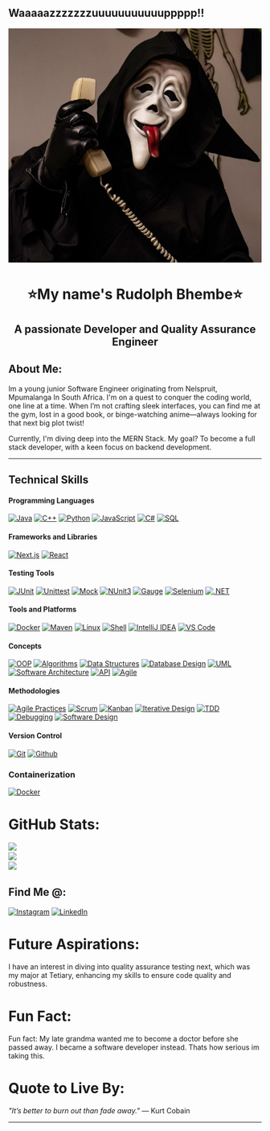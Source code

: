 
## Waaaaazzzzzzzuuuuuuuuuuuppppp!!
![ghostface](ghostface.jpg)

<h1 align="center">⭐My name's Rudolph Bhembe⭐</h1>
<h2 align="center">A passionate Developer and Quality Assurance Engineer</h3>

## About Me:

Im a young junior Software Engineer  originating from  Nelspruit, Mpumalanga In South Africa. I'm on a quest to conquer the coding world, one line at a time. When I’m not crafting sleek interfaces, you can find me at the gym, lost in a good book, or binge-watching anime—always looking for that next big plot twist!

Currently, I'm diving deep into the MERN Stack. My goal? To become a full stack developer, with a keen focus on backend development. 

---

## Technical Skills

#### Programming Languages

[![Java](https://img.shields.io/badge/Java-007396?style=for-the-badge&logo=java&logoColor=white&labelColor=101010)](#)
[![C++](https://img.shields.io/badge/C%2B%2B-00599C?style=for-the-badge&logo=c%2B%2B&logoColor=white&labelColor=101010)](#)
[![Python](https://img.shields.io/badge/Python-3776AB?style=for-the-badge&logo=python&logoColor=white&labelColor=101010)](#)
[![JavaScript](https://img.shields.io/badge/JavaScript-F7DF1E?style=for-the-badge&logo=javascript&logoColor=white&labelColor=101010)](#)
[![C#](https://img.shields.io/badge/C%23-239120?style=for-the-badge&logo=c-sharp&logoColor=white&labelColor=101010)](#)
[![SQL](https://img.shields.io/badge/SQL-4479A1?style=for-the-badge&logo=mysql&logoColor=white&labelColor=101010)](#)

#### Frameworks and Libraries

[![Next.js](https://img.shields.io/badge/Next.js-000000?style=for-the-badge&logo=next.js&logoColor=white&labelColor=101010)](#)
[![React](https://img.shields.io/badge/React-61DAFB?style=for-the-badge&logo=react&logoColor=white&labelColor=101010)](#)

#### Testing Tools

[![JUnit](https://img.shields.io/badge/JUnit-25A162?style=for-the-badge&logo=junit5&logoColor=white&labelColor=101010)](#)
[![Unittest](https://img.shields.io/badge/Unittest-3776AB?style=for-the-badge&logo=python&logoColor=white&labelColor=101010)](#)
[![Mock](https://img.shields.io/badge/Mock-000000?style=for-the-badge&logo=python&logoColor=white&labelColor=101010)](#)
[![NUnit3](https://img.shields.io/badge/NUnit3-000000?style=for-the-badge&logo=nunit&logoColor=white&labelColor=101010)](#)
[![Gauge](https://img.shields.io/badge/Gauge-FF6F61?style=for-the-badge&logo=gauge&logoColor=white&labelColor=101010)](#)
[![Selenium](https://img.shields.io/badge/Selenium-43B02A?style=for-the-badge&logo=selenium&logoColor=white&labelColor=101010)](#)
[![.NET](https://img.shields.io/badge/.NET-512BD4?style=for-the-badge&logo=.net&logoColor=white&labelColor=101010)](#)

#### Tools and Platforms

[![Docker](https://img.shields.io/badge/Docker-2496ED?style=for-the-badge&logo=docker&logoColor=white&labelColor=101010)](#)
[![Maven](https://img.shields.io/badge/Maven-C71A36?style=for-the-badge&logo=apache-maven&logoColor=white&labelColor=101010)](#)
[![Linux](https://img.shields.io/badge/Linux-FCC624?style=for-the-badge&logo=linux&logoColor=white&labelColor=101010)](#)
[![Shell](https://img.shields.io/badge/Shell-4EAA25?style=for-the-badge&logo=gnu-bash&logoColor=white&labelColor=101010)](#)
[![IntelliJ IDEA](https://img.shields.io/badge/IntelliJ_IDEA-000000?style=for-the-badge&logo=intellij-idea&logoColor=white&labelColor=101010)](#)
[![VS Code](https://img.shields.io/badge/VS_Code-007ACC?style=for-the-badge&logo=visual-studio-code&logoColor=white&labelColor=101010)](#)

#### Concepts

[![OOP](https://img.shields.io/badge/Object_Oriented_Design-000000?style=for-the-badge&logo=oop&logoColor=white&labelColor=101010)](#)
[![Algorithms](https://img.shields.io/badge/Algorithm_Design-000000?style=for-the-badge&logo=algorithm&logoColor=white&labelColor=101010)](#)
[![Data Structures](https://img.shields.io/badge/Data_Structures-000000?style=for-the-badge&logo=data-structures&logoColor=white&labelColor=101010)](#)
[![Database Design](https://img.shields.io/badge/Relational_Database_Design-000000?style=for-the-badge&logo=database&logoColor=white&labelColor=101010)](#)
[![UML](https://img.shields.io/badge/UML-000000?style=for-the-badge&logo=uml&logoColor=white&labelColor=101010)](#)
[![Software Architecture](https://img.shields.io/badge/Software_Architecture-000000?style=for-the-badge&logo=architecture&logoColor=white&labelColor=101010)](#)
[![API](https://img.shields.io/badge/API-000000?style=for-the-badge&logo=api&logoColor=white&labelColor=101010)](#)
[![Agile](https://img.shields.io/badge/Agile_Methodology-000000?style=for-the-badge&logo=agile&logoColor=white&labelColor=101010)](#)

#### Methodologies

[![Agile Practices](https://img.shields.io/badge/Agile_Practices-000000?style=for-the-badge&logo=agile&logoColor=white&labelColor=101010)](#)
[![Scrum](https://img.shields.io/badge/Scrum-000000?style=for-the-badge&logo=scrum&logoColor=white&labelColor=101010)](#)
[![Kanban](https://img.shields.io/badge/Kanban-000000?style=for-the-badge&logo=kanban&logoColor=white&labelColor=101010)](#)
[![Iterative Design](https://img.shields.io/badge/Iterative_Design-000000?style=for-the-badge&logo=design&logoColor=white&labelColor=101010)](#)
[![TDD](https://img.shields.io/badge/TDD-000000?style=for-the-badge&logo=tdd&logoColor=white&labelColor=101010)](#)
[![Debugging](https://img.shields.io/badge/Debugging-000000?style=for-the-badge&logo=debugging&logoColor=white&labelColor=101010)](#)
[![Software Design](https://img.shields.io/badge/Software_Design-000000?style=for-the-badge&logo=design&logoColor=white&labelColor=101010)](#)

#### Version Control

[![Git](https://img.shields.io/badge/git%20-%23F05033.svg?&style=for-the-badge&logo=git&logoColor=white&labelColor=101010)](#)
[![Github](https://img.shields.io/badge/github%20-%23121011.svg?&style=for-the-badge&logo=github&logoColor=whit&logoColor=white&labelColor=101010)](#)

### Containerization

[![Docker](https://img.shields.io/badge/docker%20-%23F05033.svg?&style=for-the-badge&logo=docker&logoColor=white&labelColor=101010)](#)

# GitHub Stats:
![](https://github-readme-stats.vercel.app/api?username=rd-codes&theme=tokyonight&hide_border=true&include_all_commits=true&count_private=true)<br/>
![](https://github-readme-streak-stats.herokuapp.com/?user=rd-codes&theme=tokyonight&hide_border=true)<br/>
![](https://github-readme-stats.vercel.app/api/top-langs/?username=rd-codes&theme=tokyonight&hide_border=true&include_all_commits=true&count_private=true&layout=compact)

## Find Me @:

[![Instagram](https://img.shields.io/badge/instagram%20-%23E4405F.svg?&style=for-the-badge&logo=Instagram&logoColor=white)](https://instagram.com/xo.rudolph)
[![LinkedIn](https://img.shields.io/badge/linkedin%20-%230077B5.svg?&style=for-the-badge&logo=linkedin&logoColor=white)](https://www.linkedin.com/in/rudolph-bhembe-a189b92a0)

# Future Aspirations:
I have an interest in diving into quality assurance testing next, which was my major at Tetiary, enhancing my skills to ensure code quality and robustness. 

# Fun Fact:
Fun fact: My late grandma wanted me to become a doctor before she passed away. I became a software developer instead. Thats how serious im taking this.

# Quote to Live By:
*"It’s better to burn out than fade away."* — Kurt Cobain

---


